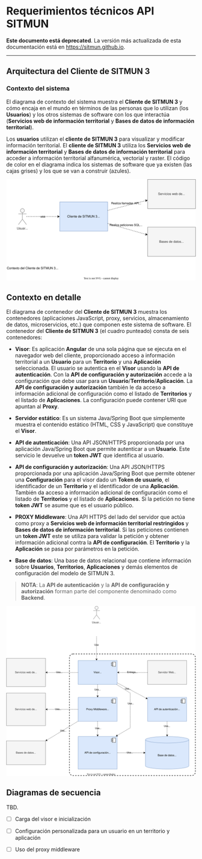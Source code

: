 # Requerimientos técnicos API SITMUN

**Este documento está deprecated**. La versión más actualizada de esta documentación está en <https://sitmun.github.io>.

----


## Arquitectura del Cliente de SITMUN 3

### Contexto del sistema

El diagrama de contexto del sistema muestra el **Cliente de SITMUN 3** y cómo encaja en el mundo en términos de las personas que lo utilizan (los **Usuarios**) y los otros sistemas de software con los que interactúa (**Servicios web de información territorial** y **Bases de datos de información territorial**).

Los **usuarios** utilizan el **cliente de SITMUN 3** para visualizar y modificar información territorial. El **cliente de SITMUN 3** utiliza los **Servicios web de información territorial** y **Bases de datos de información territorial** para acceder a información territorial alfanumérica, vectorial y raster. El código de color en el diagrama indica los sistemas de software que ya existen (las cajas grises) y los que se van a construir (azules).

![Contexto del Cliente de SITMUN 3](img/contexto-sistema-cliente-sitmun-3.svg)

## Contexto en detalle

El diagrama de contenedor del **Cliente de SITMUN 3** muestra los contenedores (aplicaciones JavaScript, proxy, servicios, almacenamiento de datos, microservicios, etc.) que componen este sistema de software. El contenedor del **Cliente de SITMUN 3** (el cuadro punteado) consta de seis contenedores:

- **Visor**: Es aplicación **Angular** de una sola página que se ejecuta en el navegador web del cliente, proporcionado acceso a información territorial a un **Usuario** para un **Territorio** y una **Aplicación** seleccionada. El usuario se autentica en el **Visor** usando la **API de autenticación**. Con la **API de configuración y autorización** accede a la configuración que debe usar para un **Usuario**/**Territorio**/**Aplicación**. La **API de configuración y autorización** también le da acceso a información adicional de configuración como el listado de **Territorios** y el listado de **Aplicaciones**. La configuración puede contener URI que apuntan al **Proxy**.

- **Servidor estático**: Es un sistema Java/Spring Boot que simplemente muestra el contenido estático (HTML, CSS y JavaScript) que constituye el **Visor**.

- **API de autenticación**: Una API JSON/HTTPS proporcionada por una aplicación Java/Spring Boot que permite autenticar a un **Usuario**. Este servicio le devuelve un **token JWT** que identifica al usuario.

- **API de configuración y autorización**: Una API JSON/HTTPS proporcionada por una aplicación Java/Spring Boot que permite obtener una **Configuración** para el visor dado un **Token de usuario**, el identificador de un **Territorio** y el identificador de una **Aplicación**. También da acceso a información adicional de configuración como el listado de **Territorios** y el listado de **Aplicaciones**. Si la petición no tiene **token JWT** se asume que es el usuario público.

- **PROXY Middleware**: Una API HTTPS del lado del servidor que actúa como proxy a **Servicios web de información territorial restringidos** y **Bases de datos de información territorial**. Si las peticiones contienen un **token JWT** este se utiliza para validar la petición y obtener información adicional contra la **API de configuración**. El **Territorio** y la **Aplicación** se pasa por parámetros en la petición.

- **Base de datos**: Una base de datos relacional que contiene información sobre **Usuarios**, **Territorios**, **Aplicaciones** y demás elementos de configuración del modelo de SITMUN 3.

> **NOTA**: La **API de autenticación** y la **API de configuración y autorización** forman parte del componente denominado como **Backend**.

![Contexto del Cliente de SITMUN 3](img/contenedor-cliente-sitmun-3.svg)

## Diagramas de secuencia

TBD.

- [ ] Carga del visor e inicialización
- [ ] Configuración personalizada para un usuario en un territorio y aplicación
- [ ] Uso del proxy middleware
 

